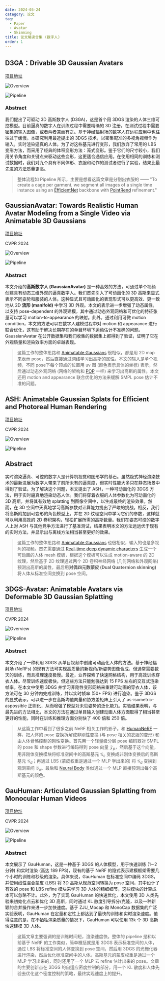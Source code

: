 ```yaml
---
date: 2024-05-24
category: 论文
tag:
  - Paper
  - Avatar
  - Skimming
title: 论文略读合集 (数字人)
order: 1
---
```


## D3GA：Drivable 3D Gaussian Avatars

[项目地址](https://zielon.github.io/d3ga/)

![Overview](https://rocyan.oss-cn-hangzhou.aliyuncs.com/blog/202406261143740.png)

![Pipeline](https://rocyan.oss-cn-hangzhou.aliyuncs.com/blog/202406261143918.png)

### Abstract

我们提出了可驱动 3D 高斯数字人 (D3GA)，这是首个用 3DGS 渲染的人体三维可控模型。目前逼真的数字人在训练过程中需要精确的 3D 注册，在测试过程中需要密集的输入图像，或者两者兼而有之。基于神经辐射场的数字人在远程应用中也往往过于缓慢。本研究利用最近提出的 3DGS 技术，以密集配准的多视角视频作为输入，实时渲染逼真的人体。为了对这些基元进行变形，我们放弃了常用的 LBS 变形方法，而采用了经典的体积变形方法：笼式变形。鉴于它们的尺寸较小，我们用关节角度和关键点来驱动这些变形，这更适合通信应用。在使用相同的训练和测试数据时，我们对九个具有不同体形、衣服和动作的测试者进行了实验，结果比最先进的方法质量更高。

> 整体流程如 Pipeline 所示，主要是想看这篇文章是分割出衣服的 —— "To create a cage per garment, we segment all images of a single time instance using an [EfficientNet][ref1] backbone with [PointRend][ref2] refinement."
>
> [ref1]: http://proceedings.mlr.press/v97/tan19a.html?ref=jina-ai-gmbh.ghost.io
> [ref2]:https://openaccess.thecvf.com/content_CVPR_2020/html/Kirillov_PointRend_Image_Segmentation_As_Rendering_CVPR_2020_paper.html

## GaussianAvatar: Towards Realistic Human Avatar Modeling from a Single Video via Animatable 3D Gaussians

[项目地址](https://huliangxiao.github.io/GaussianAvatar)

CVPR 2024

![Overview](https://rocyan.oss-cn-hangzhou.aliyuncs.com/blog/202407051530107.png)

![Pipeline](https://rocyan.oss-cn-hangzhou.aliyuncs.com/blog/202407051531677.png)

### Abstract

本文介绍的**高斯数字人 (GaussianAvatar)** 是一种高效的方法，可通过单个视频创建具有动态三维外观的逼真数字人。我们首先引入了可动画化的 3D 高斯来显式表示不同姿势和服装的人体。这种显式且可动画化的表现形式可以更高效、更一致地从 2D **流形 (manifold)** 中学习 3D 外观。本文的表示进一步增强了动态属性，以支持 pose-dependent 的外观建模，其中通过动态外观网络和可优化的特征张量可以学习 motion-to-appearance 的映射。此外，通过利用可微 motion condition，本文的方法可以在数字人建模过程中对 motion 和 appearance 进行联合优化，这有助于解决长期存在的单目环境下运动估计不准确的问题。GaussianAvatar 在公开数据集和我们收集的数据集上都得到了验证，证明了它在外观质量和渲染效率方面的卓越表现。

> 这篇工作的整体思路和 [Animatable Gaussians](Animatable-Gaussians.thml) 很相似，都是用 2D map 来表示 pose，然后直接通过网络学习出高斯的属性。本文的输入是单个视频，不同 pose下每个顶点的位置用 uv 图 (颜色表示具体的坐标) 表示，然后通过动态外观网络 (网络的架构和 [POP](https://openaccess.thecvf.com/content/ICCV2021/html/Ma_The_Power_of_Points_for_Modeling_Humans_in_Clothing_ICCV_2021_paper.html) 一样) 来学习出高斯的属性。本文还用 motion and appearance 联合优化的方法来缓解 SMPL pose 估计不准的问题。

## ASH: Animatable Gaussian Splats for Efficient and Photoreal Human Rendering

[项目地址](https://vcai.mpi-inf.mpg.de/projects/ash/)

CVPR 2024

![Overview](https://rocyan.oss-cn-hangzhou.aliyuncs.com/blog/202407051701353.png)

![Pipeline](https://rocyan.oss-cn-hangzhou.aliyuncs.com/blog/202407051701447.png)

## Abstract

实时渲染逼真、可控的数字人是计算机视觉和图形学的基石。虽然隐式神经渲染技术的最新进展为数字人带来了前所未有的逼真度，但实时性能大多只在静态场景中得到了验证。为了解决这个问题，本文提出了 ASH，一种可动画化的 3DGS 方法，用于实时逼真地渲染动态人体。我们将穿着衣服的人体参数化为可动画化的 3D 高斯，并将其有效地 splatting 到图像空间中，以生成最终的渲染效果。然而，在 3D 空间中天真地学习高斯参数对计算能力提出了严峻的挑战。相反，我们将高斯附加到可变形的角色模型上，并在 2D 纹理空间中学习它们的参数，这样就可以利用高效的 2D 卷积架构，轻松扩展所需的高斯数量。我们在姿态可控的数字人上对 ASH 与其他竞争方法进行了基准测试，结果表明本文的方法远远优于现有的实时方法，并显示出与离线方法相当甚至更好的效果。

> 这篇工作的整体思路和 [Animatable Gaussians](Animatable-Gaussians.thml) 也很相似，输入的也是多视角的视频。首先需要通过 [Real-time deep dynamic characters](https://dl.acm.org/doi/abs/10.1145/3450626.3459749) 生成一个可动画的人体 mesh 模版，根据这个模板可以生成 motion-aware 的 2D 纹理，然后基于 2D 纹理通过两个 2D 卷积神经网络 (几何网络和外观网络) 预测出高斯的属性，最后用**对偶四元数蒙皮 (Dual Quaternion skinning)** 将人体从标准空间变换到 pose 空间。

## 3DGS-Avatar: Animatable Avatars via Deformable 3D Gaussian Splatting

[项目地址](https://neuralbodies.github.io/3DGS-Avatar/index.html)

CVPR 2024

![Overview](https://rocyan.oss-cn-hangzhou.aliyuncs.com/blog/202407052119182.png)

![Pipeline](https://rocyan.oss-cn-hangzhou.aliyuncs.com/blog/202407052120368.png)

### Abstract

本文介绍了一种利用 3DGS 从单目视频中创建可动画化人体的方法。基于神经辐射场 (NeRFs) 的现有方法可实现高质量的新视角/新姿势图像合成，但通常需要数天的训练，而且推理速度极慢。最近，业界探索了快速网格结构，用于高效训练穿衣人体。尽管训练速度极快，但这些方法只能勉强达到 15 FPS 左右的交互式渲染帧率。在本文中使用 3DGS 并学习非刚性变形网络来重建可动画的穿衣人体，该方法可在 30 分钟内完成训练，并以实时帧率 (50+ FPS) 进行渲染。鉴于 3DGS 的显式表示，可以进一步在高斯均值向量和协方差矩阵上引入了 as-isometric-aspossible 正则化，从而增强了模型对未见姿势的泛化能力。实验结果表明，与最先进的方法相比，本文的方法在通过单目输入创建动画人体方面取得了相当甚至更好的性能，同时在训练和推理方面分别快了 400 倍和 250 倍。

> 从这篇工作中看到了很多之前 NeRF 相关工作的影子。和 [HumanNeRF](https://openaccess.thecvf.com/content/CVPR2022/html/Weng_HumanNeRF_Free-Viewpoint_Rendering_of_Moving_People_From_Monocular_Video_CVPR_2022_paper.html) 一样，把人体的 pose 变换拆解成非刚性变换 (与 pose 相关的衣服的变形) 和由人体骨骼控制的刚性变换。首先用一个轻量级分层 pose 编码器对 SMPL 的 pose 和 shape 参数进行编码得到 pose 向量 $\mathcal{Z}_p$，然后基于这个向量，用非刚体变换模块将标准空间中的高斯基元 $\mathcal{G}_c$ 变换成非刚体变换后的高斯基元 $\mathcal{G}_d$；再通过 LBS (蒙皮权重是通过一个 MLP 学出来的) 将 $\mathcal{G}_d$ 变换到观测空间 $\mathcal{G}_o$。最后和 [Neural Body](https://openaccess.thecvf.com/content/CVPR2021/html/Peng_Neural_Body_Implicit_Neural_Representations_With_Structured_Latent_Codes_for_CVPR_2021_paper.html) 类似通过一个 MLP 直接预测出每个高斯基元的颜色。

## GauHuman: Articulated Gaussian Splatting from Monocular Human Videos

[项目地址](https://skhu101.github.io/GauHuman/)

CVPR 2024

![Overview](https://rocyan.oss-cn-hangzhou.aliyuncs.com/blog/202407060949697.png)

![Pipeline](https://rocyan.oss-cn-hangzhou.aliyuncs.com/blog/202407060949541.png)

### Abstract

本文展示了 GauHuman，这是一种基于 3DGS 的人体模型，用于快速训练 (1∼2 分钟) 和实时渲染 (高达 189 FPS)，现有的基于 NeRF 的隐式表示建模框架需要几个小时的训练和秒级的渲染。具体来说，GauHuman 在标准空间中编码 3DGS，并使用线性混合蒙皮 (LBS) 将 3D 高斯从规范空间转换为 pose 空间，其中设计了有效的 pose 和 LBS refine 模块来学习 3D 人体的精细细节，这些模块的计算成本可以忽略不计。此外，为了实现 GauHuman 的快速优化，本文使用 3D 人类先验来初始化点云和优化 3D 高斯，同时通过 KL 散度引导拆分/克隆，以及一种新颖的合并操作来进一步加快速度。基于 ZJU_Mocap 和 MonoCap 数据集的广泛实验表明，GauHuman 在定量和定性上都达到了最快的训练和实时渲染速度。值得注意的是，在不牺牲渲染质量的情况下，GauHuman 可以使用 13k 个 3D 高斯快速建模 3D 人体。

> 这篇文章主要强调的是训练时间短，渲染速度快。整体的 pipeline 是和以前基于 NeRF 的工作类似，简单概括就是用 3DGS 表示标准空间的人体，通过 LBS 将标准空间的人体变换到 pose 空间，然后用 3DGS 的光栅化器进行渲染，然后优化标准空间中的人体。高斯基元的蒙皮权重是通过一个 MLP 学习出来的，同时还用了一个 MLP 去 refine 估计出来的 pose。文章的主要创新点在 3DGS 的自适应密度控制的部分，用一个 KL 散度和人体先验去优化这个密度控制的策略，最终实现速度上的提升。
